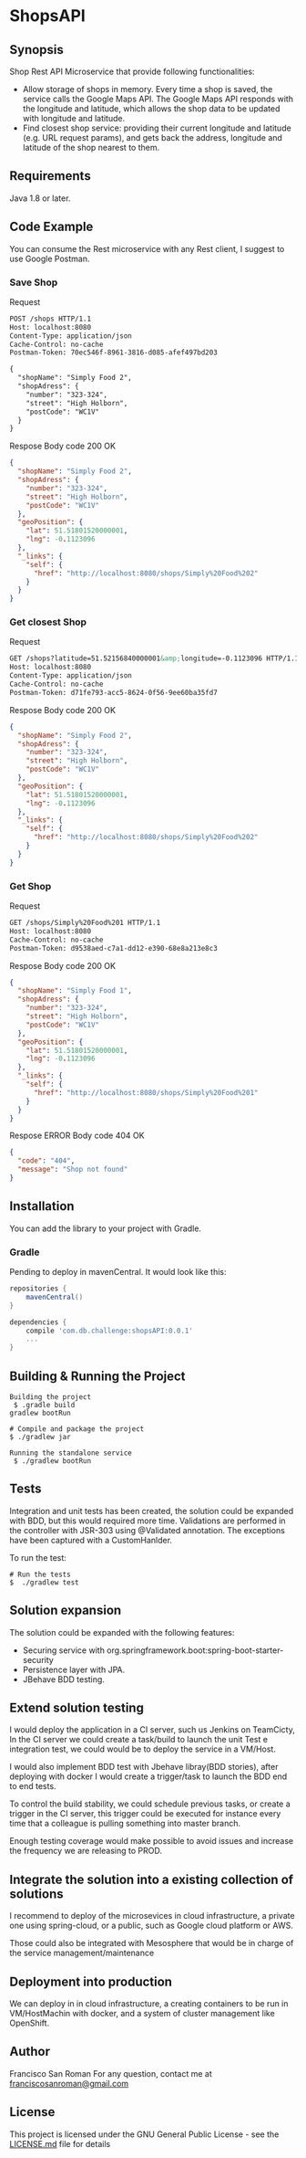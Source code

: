 # ShopsAPI

## Synopsis

Shop Rest API Microservice that provide following functionalities:

* Allow storage of shops in memory. Every time a shop is saved, the service calls the Google Maps API. The Google Maps API responds with the longitude and latitude, which allows the shop data to be updated with longitude and latitude.
* Find closest shop service: providing their current longitude and latitude (e.g. URL request params), and gets back the address, longitude and latitude of the shop nearest to them.

## Requirements

Java 1.8 or later.

## Code Example

You can consume the Rest microservice with any Rest client, I suggest to use Google Postman.


### Save Shop

Request
```HTML
POST /shops HTTP/1.1
Host: localhost:8080
Content-Type: application/json
Cache-Control: no-cache
Postman-Token: 70ec546f-8961-3816-d085-afef497bd203

{
  "shopName": "Simply Food 2",
  "shopAdress": {
    "number": "323-324",
    "street": "High Holborn",
    "postCode": "WC1V"
  }
}
```

Respose Body code 200 OK
```json
{
  "shopName": "Simply Food 2",
  "shopAdress": {
    "number": "323-324",
    "street": "High Holborn",
    "postCode": "WC1V"
  },
  "geoPosition": {
    "lat": 51.51801520000001,
    "lng": -0.1123096
  },
  "_links": {
    "self": {
      "href": "http://localhost:8080/shops/Simply%20Food%202"
    }
  }
}
```

### Get closest Shop

Request
```html
GET /shops?latitude=51.52156840000001&amp;longitude=-0.1123096 HTTP/1.1
Host: localhost:8080
Content-Type: application/json
Cache-Control: no-cache
Postman-Token: d71fe793-acc5-8624-0f56-9ee60ba35fd7
```

Respose Body code 200 OK
```json
{
  "shopName": "Simply Food 2",
  "shopAdress": {
    "number": "323-324",
    "street": "High Holborn",
    "postCode": "WC1V"
  },
  "geoPosition": {
    "lat": 51.51801520000001,
    "lng": -0.1123096
  },
  "_links": {
    "self": {
      "href": "http://localhost:8080/shops/Simply%20Food%202"
    }
  }
}
```

### Get Shop

Request
```html
GET /shops/Simply%20Food%201 HTTP/1.1
Host: localhost:8080
Cache-Control: no-cache
Postman-Token: d9538aed-c7a1-dd12-e390-68e8a213e8c3
```

Respose Body code 200 OK
```json
{
  "shopName": "Simply Food 1",
  "shopAdress": {
    "number": "323-324",
    "street": "High Holborn",
    "postCode": "WC1V"
  },
  "geoPosition": {
    "lat": 51.51801520000001,
    "lng": -0.1123096
  },
  "_links": {
    "self": {
      "href": "http://localhost:8080/shops/Simply%20Food%201"
    }
  }
}
```
Respose ERROR Body code 404 OK
```json
{
  "code": "404",
  "message": "Shop not found"
}
```

## Installation
You can add the library to your project with Gradle.


### Gradle
Pending to deploy in mavenCentral. It would look like this:

```groovy
repositories {
    mavenCentral()
}

dependencies {
    compile 'com.db.challenge:shopsAPI:0.0.1'
    ...
}
```

## Building & Running the Project
    Building the project
     $ .gradle build
    gradlew bootRun
    
    # Compile and package the project
    $ ./gradlew jar
    
    Running the standalone service
     $ ./gradlew bootRun

## Tests

Integration and unit tests has been created, the solution could be expanded with BDD, but this would required more time. Validations are performed in the controller with JSR-303 using @Validated annotation. The exceptions have been captured with a CustomHanlder.

To run the test:

    # Run the tests
    $  ./gradlew test
 

## Solution expansion
The solution could be expanded with the following features:

* Securing service with org.springframework.boot:spring-boot-starter-security
* Persistence layer with JPA.
* JBehave BDD testing.



## Extend solution testing

I would deploy the application in a CI server, such us Jenkins on TeamCicty, In the CI server we could create a task/build to launch the unit Test e integration test, we could would be to deploy the service in a VM/Host.

I would also implement BDD test with Jbehave libray(BDD stories), after deploying with docker I would create a trigger/task to launch the BDD end to end tests.


To control the build stability, we could schedule previous tasks, or create a trigger in the CI server, this trigger could be executed for instance every time that a colleague is pulling something into master branch.

Enough testing coverage would make possible to avoid issues and increase the frequency we are releasing to PROD.


## Integrate the solution into a existing collection of solutions
I recommend to deploy of the microsevices in cloud infrastructure, a private one using spring-cloud, or a public, such as Google cloud platform or AWS.

Those could also be integrated with Mesosphere that would be in charge of the service management/maintenance


## Deployment into production

We can deploy in in cloud infrastructure, a creating containers to be run in VM/HostMachin with docker, and a system of cluster management like OpenShift.

## Author
Francisco San Roman 
For any question, contact me at franciscosanroman@gmail.com

## License

This project is licensed under the GNU General Public License - see the [LICENSE.md](LICENSE.md) file for details
